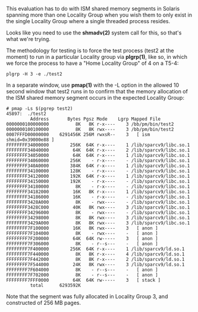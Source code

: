 This evaluation has to do with ISM shared memory segments in Solaris spanning
more than one Locality Group when you wish them to only exist in the single
Locality Group where a single threaded process resides.

Looks like you need to use the **shmadv(2)** system call for this, so that's
what we're trying.

The methodology for testing is to force the test process (test2 at the moment)
to run in a particular Locality group via **plgrp(1)**, like so, in which we
force the process to have a "Home Locality Group" of 4 on a T5-4:

```
plgrp -H 3 -e ./test2
```

In a separate window, use **pmap(1)** with the -L option in the allowed 10
second window that test2 runs in to confirm that the memory allocation of the
ISM shared memory segment occurs in the expected Locality Group:

```
# pmap -Ls $(pgrep test2)
45897:  ./test2
         Address       Bytes Pgsz Mode    Lgrp Mapped File
0000000100000000          8K   8K r-x----    3 /bb/pm/bin/test2
0000000100100000          8K   8K rwx----    3 /bb/pm/bin/test2
0007FFFD00000000    6291456K 256M rwxsR--    3   [ ism shmid=0x39000e88 ]
FFFFFFFF34000000        256K  64K r-x----    1 /lib/sparcv9/libc.so.1
FFFFFFFF34040000         64K  64K r-x----    2 /lib/sparcv9/libc.so.1
FFFFFFFF34050000         64K  64K r-x----    1 /lib/sparcv9/libc.so.1
FFFFFFFF34060000        256K    - r-x----    - /lib/sparcv9/libc.so.1
FFFFFFFF340A0000        384K  64K r-x----    1 /lib/sparcv9/libc.so.1
FFFFFFFF34100000        128K    - r-x----    - /lib/sparcv9/libc.so.1
FFFFFFFF34120000        192K  64K r-x----    1 /lib/sparcv9/libc.so.1
FFFFFFFF34150000        192K    - r-x----    - /lib/sparcv9/libc.so.1
FFFFFFFF34180000          8K    - r-x----    - /lib/sparcv9/libc.so.1
FFFFFFFF34182000         16K   8K r-x----    1 /lib/sparcv9/libc.so.1
FFFFFFFF34186000         16K    - r-x----    - /lib/sparcv9/libc.so.1
FFFFFFFF3428A000          8K    - rwx----    - /lib/sparcv9/libc.so.1
FFFFFFFF3428C000         40K   8K rwx----    3 /lib/sparcv9/libc.so.1
FFFFFFFF34296000          8K    - rwx----    - /lib/sparcv9/libc.so.1
FFFFFFFF34298000          8K   8K rwx----    3 /lib/sparcv9/libc.so.1
FFFFFFFF3429A000          8K   8K rwx----    3 /lib/sparcv9/libc.so.1
FFFFFFFF7F100000         16K   8K rwx----    3   [ anon ]
FFFFFFFF7F104000          8K    - rwx----    -   [ anon ]
FFFFFFFF7F200000         64K  64K rw-----    3   [ anon ]
FFFFFFFF7F306000          8K    - r--s---    -   [ anon ]
FFFFFFFF7F400000        256K  64K r-x----    1 /lib/sparcv9/ld.so.1
FFFFFFFF7F440000          8K   8K r-x----    4 /lib/sparcv9/ld.so.1
FFFFFFFF7F442000          8K   8K r-x----    2 /lib/sparcv9/ld.so.1
FFFFFFFF7F544000         24K   8K rwx----    3 /lib/sparcv9/ld.so.1
FFFFFFFF7F604000          8K    - r--s---    -   [ anon ]
FFFFFFFF7F702000          8K    - r--s---    -   [ anon ]
FFFFFFFF7FFF0000         64K  64K rw-----    3   [ stack ]
         total      6293592K
```

Note that the segment was fully allocated in Locality Group 3, and constructed
of 256 MB pages.
